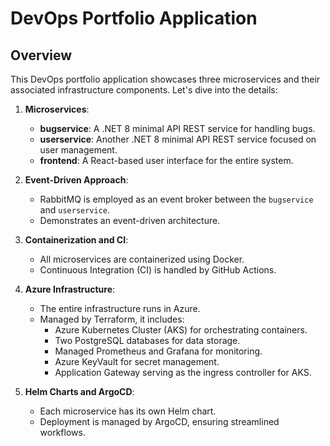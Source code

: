# DevOps Portfolio Application

## Overview
This DevOps portfolio application showcases three microservices and their associated infrastructure components. Let's dive into the details:

1. **Microservices**:
   - **bugservice**: A .NET 8 minimal API REST service for handling bugs.
   - **userservice**: Another .NET 8 minimal API REST service focused on user management.
   - **frontend**: A React-based user interface for the entire system.

2. **Event-Driven Approach**:
   - RabbitMQ is employed as an event broker between the `bugservice` and `userservice`.
   - Demonstrates an event-driven architecture.

3. **Containerization and CI**:
   - All microservices are containerized using Docker.
   - Continuous Integration (CI) is handled by GitHub Actions.

4. **Azure Infrastructure**:
   - The entire infrastructure runs in Azure.
   - Managed by Terraform, it includes:
     - Azure Kubernetes Cluster (AKS) for orchestrating containers.
     - Two PostgreSQL databases for data storage.
     - Managed Prometheus and Grafana for monitoring.
     - Azure KeyVault for secret management.
     - Application Gateway serving as the ingress controller for AKS.

5. **Helm Charts and ArgoCD**:
   - Each microservice has its own Helm chart.
   - Deployment is managed by ArgoCD, ensuring streamlined workflows.
